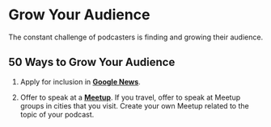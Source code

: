 Grow Your Audience
=======

The constant challenge of podcasters is finding and growing their audience.

## 50 Ways to Grow Your Audience

1. Apply for inclusion in [**Google News**](https://partnerdash.google.com/partnerdash/d/news#p:id=pfehome).

1. Offer to speak at a [**Meetup**](meetup.com). If you travel, offer to speak at Meetup groups in cities that you visit. Create your own Meetup related to the topic of your podcast. 

